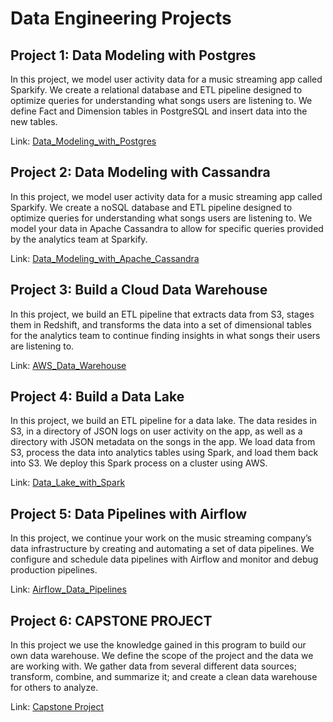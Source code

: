 # Data Engineering Projects

## Project 1: Data Modeling with Postgres
In this project, we model user activity data for a music streaming app called Sparkify. We create a relational database and ETL pipeline designed to optimize queries for understanding what songs users are listening to. We define Fact and Dimension tables in PostgreSQL and insert data into the new tables.

Link: [Data_Modeling_with_Postgres](https://github.com/ashu20777/Udacity_Data_Engineering/tree/master/Data_Modeling_with_Postgres)

## Project 2: Data Modeling with Cassandra
In this project, we model user activity data for a music streaming app called Sparkify. We create a noSQL database and ETL pipeline designed to optimize queries for understanding what songs users are listening to. We model your data in Apache Cassandra to allow for specific queries provided by the analytics team at Sparkify.

Link: [Data_Modeling_with_Apache_Cassandra](https://github.com/ashu20777/Udacity_Data_Engineering/tree/master/Data_Modeling_with_Cassandra)

## Project 3: Build a Cloud Data Warehouse
In this project, we build an ETL pipeline that extracts data from S3, stages them in Redshift, and transforms the data into a set of dimensional tables for the analytics team to continue finding insights in what songs their users are listening to. 

Link: [AWS_Data_Warehouse](https://github.com/ashu20777/Udacity_Data_Engineering/tree/master/AWS_Data_Warehouse)

## Project 4: Build a Data Lake
In this project, we build an ETL pipeline for a data lake. The data resides in S3, in a directory of JSON logs on user activity on the app, as well as a directory with JSON metadata on the songs in the app. We load data from S3, process the data into analytics tables using Spark, and load them back into S3. We deploy this Spark process on a cluster using AWS.

Link: [Data_Lake_with_Spark](https://github.com/ashu20777/Udacity_Data_Engineering/tree/master/Data_Lake_with_Spark)

## Project 5: Data Pipelines with Airflow
In this project, we continue your work on the music streaming company’s data infrastructure by creating and automating a set of data pipelines. We configure and schedule data pipelines with Airflow and monitor and debug production pipelines.

Link: [Airflow_Data_Pipelines](https://github.com/ashu20777/Udacity_Data_Engineering/tree/master/Data_Pipelines_with_Airflow)

## Project 6: CAPSTONE PROJECT
In this project we use the knowledge gained in this program to build our own data warehouse. We define the scope of the project and the data we are working with. We gather data from several different data sources; transform, combine, and summarize it; and create a clean data warehouse for others to analyze.
  
Link: [Capstone Project](https://github.com/ashu20777/Udacity_Data_Engineering/tree/master/Capstone_Project)
